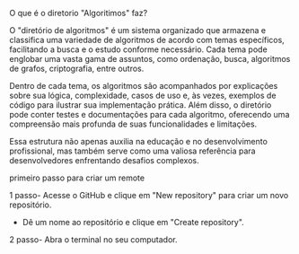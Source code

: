 O que é o diretorio "Algoritimos" faz?

O "diretório de algoritmos" é um sistema organizado que armazena e classifica uma variedade de algoritmos de acordo com temas específicos, facilitando a busca e o estudo conforme necessário. Cada tema pode englobar uma vasta gama de assuntos, como ordenação, busca, algoritmos de grafos, criptografia, entre outros.

Dentro de cada tema, os algoritmos são acompanhados por explicações sobre sua lógica, complexidade, casos de uso e, às vezes, exemplos de código para ilustrar sua implementação prática. Além disso, o diretório pode conter testes e documentações para cada algoritmo, oferecendo uma compreensão mais profunda de suas funcionalidades e limitações. 

Essa estrutura não apenas auxilia na educação e no desenvolvimento profissional, mas também serve como uma valiosa referência para desenvolvedores enfrentando desafios complexos.

primeiro passo para criar um remote 

1 passo- Acesse o GitHub e clique em "New repository" para criar um novo repositório.
   - Dê um nome ao repositório e clique em "Create repository".


2 passo- Abra o terminal no seu computador.

